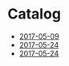 # Catalog

- [2017-05-09](./2017-05-09.md)
- [2017-05-24](./2017-05-24.md)
- [2017-05-24](./2017-06-12.md)
